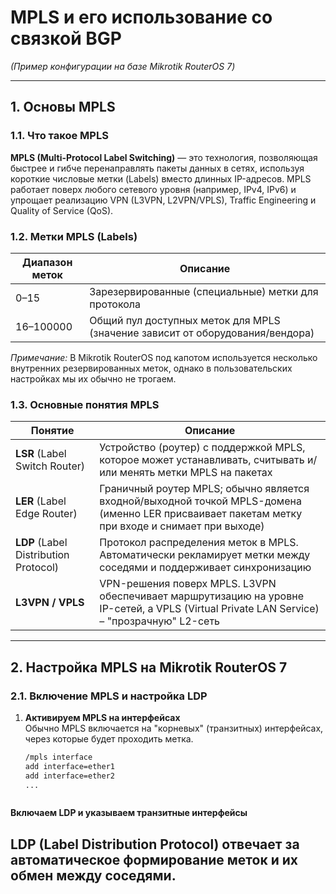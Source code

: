 # MPLS и его использование со связкой BGP  
*(Пример конфигурации на базе Mikrotik RouterOS 7)*

---

## 1. Основы MPLS

### 1.1. Что такое MPLS
**MPLS (Multi-Protocol Label Switching)** — это технология, позволяющая быстрее и гибче перенаправлять пакеты данных в сетях, используя короткие числовые метки (Labels) вместо длинных IP-адресов. MPLS работает поверх любого сетевого уровня (например, IPv4, IPv6) и упрощает реализацию VPN (L3VPN, L2VPN/VPLS), Traffic Engineering и Quality of Service (QoS).

### 1.2. Метки MPLS (Labels)
| Диапазон меток | Описание             |
|---------------|----------------------|
| 0–15          | Зарезервированные (специальные) метки для протокола |
| 16–100000      | Общий пул доступных меток для MPLS (значение зависит от оборудования/вендора) |

*Примечание:* В Mikrotik RouterOS под капотом используется несколько внутренних резервированных меток, однако в пользовательских настройках мы их обычно не трогаем.

### 1.3. Основные понятия MPLS
| Понятие            | Описание |
|--------------------|----------|
| **LSR** (Label Switch Router)       | Устройство (роутер) с поддержкой MPLS, которое может устанавливать, считывать и/или менять метки MPLS на пакетах |
| **LER** (Label Edge Router)         | Граничный роутер MPLS; обычно является входной/выходной точкой MPLS-домена (именно LER присваивает пакетам метку при входе и снимает при выходе) |
| **LDP** (Label Distribution Protocol) | Протокол распределения меток в MPLS. Автоматически рекламирует метки между соседями и поддерживает синхронизацию |
| **L3VPN / VPLS**                    | VPN-решения поверх MPLS. L3VPN обеспечивает маршрутизацию на уровне IP-сетей, а VPLS (Virtual Private LAN Service) – "прозрачную" L2-сеть |

---

## 2. Настройка MPLS на Mikrotik RouterOS 7

### 2.1. Включение MPLS и настройка LDP
1. **Активируем MPLS на интерфейсах**  
   Обычно MPLS включается на "корневых" (транзитных) интерфейсах, через которые будет проходить метка.
   ```bash
   /mpls interface
   add interface=ether1
   add interface=ether2
   ...



**Включаем LDP и указываем транзитные интерфейсы**
## LDP (Label Distribution Protocol) отвечает за автоматическое формирование меток и их обмен между соседями.

